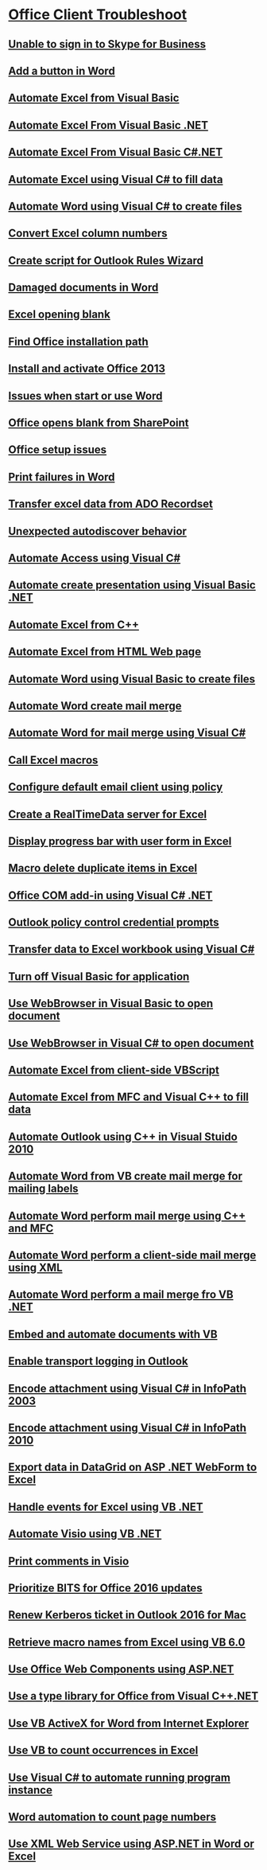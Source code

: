 # [Office Client Troubleshoot](../client.md)

## [Unable to sign in to Skype for Business](../unable-to-sign-in-to-sfb.md)

## [Add a button in Word](../add-button-in-word.md)

## [Automate Excel from Visual Basic](../automate-excel-from-visual-basic.md)

## [Automate Excel From Visual Basic .NET](../automate-excel-from-visual-basic-net.md)

## [Automate Excel From Visual Basic C#.NET](../automate-excel-from-visual-c.md)

## [Automate Excel using Visual C# to fill data](../automate-excel-using-visual-c-fill-data.md)

## [Automate Word using Visual C# to create files](../automate-word-create-file-using-visual-c.md)

## [Convert Excel column numbers](../convert-excel-column-numbers.md)

## [Create script for Outlook Rules Wizard](../create-script-for-rule-wizard-in-outlook.md)

## [Damaged documents in Word](../damaged-documents-in-word.md)

## [Excel opening blank](../excel-opens-blank.md)

## [Find Office installation path](../find-office-installation-path.md)

## [Install and activate Office 2013](../install-and-activate-office-2013.md)

## [Issues when start or use Word](../issues-when-start-or-use-word.md)

## [Office opens blank from SharePoint](../office-opens-blank-from-sharepoint.md)

## [Office setup issues](../office-setup-issues.md)

## [Print failures in Word](../print-failures-in-word.md)

## [Transfer excel data from ADO Recordset](../transfer-excel-data-from-ado-recordset.md)

## [Unexpected autodiscover behavior](../unexpected-autodiscover-behavior.md)

## [Automate Access using Visual C#](../automate-access-using-visual-c.md)

## [Automate create presentation using Visual Basic .NET](../automate-create-presentation-using-visual-basic-net.md)

## [Automate Excel from C++](../automate-excel-from-c.md)

## [Automate Excel from HTML Web page](../automate-excel-using-jscript.md)

## [Automate Word using Visual Basic to create files](../automate-word-create-file-using-visual-basic.md)

## [Automate Word create mail merge](../automate-word-create-mail-merge.md)

## [Automate Word for mail merge using Visual C#](../automate-word-mail-merge-using-visual-c.md)

## [Call Excel macros](../call-excel-macros.md)

## [Configure default email client using policy](../configure-email-client-using-policy.md)

## [Create a RealTimeData server for Excel](../create-realtimedata-server-in-excel.md)

## [Display progress bar with user form in Excel](../display-progress-bar-with-user-form-in-excel.md)

## [Macro delete duplicate items in Excel](../macro-delete-duplicate-items-in-excel.md)

## [Office COM add-in using Visual C# .NET](../office-com-add-in-using-visual-c.md)

## [Outlook policy control credential prompts](../outlook-policy-control-credential-prompts.md)

## [Transfer data to Excel workbook using Visual C#](../transfer-data-to-excel-using-visual-c.md)

## [Turn off Visual Basic for application](../turn-off-visual-basic-for-application.md)

## [Use WebBrowser in Visual Basic to open document](../webbrowser-open-office-document-in-visual-basic.md)

## [Use WebBrowser in Visual C# to open document](../webbrowser-open-office-document-in-visual-c.md)

## [Automate Excel from client-side VBScript](../automate-excel-from-client-side-vbscript.md)

## [Automate Excel from MFC and Visual C++ to fill data](../automate-excel-from-mfc-fill-data.md)

## [Automate Outlook using C++ in Visual Stuido 2010](../automate-outlook-2010-using-c-with-mfc.md)

## [Automate Word from VB create mail merge for mailing labels](../automate-word-create-mail-merge-for-mailing-labels.md)

## [Automate Word perform mail merge using C++ and MFC](../automate-word-mail-merge-using-visual-c-mfc.md)

## [Automate Word perform a client-side mail merge using XML](../automate-word-mail-merge-using-xml.md)

## [Automate Word perform a mail merge fro VB .NET](../automate-word-perform-mail-merge-from-vb-net.md)

## [Embed and automate documents with VB](../embed-automate-document-using-vb.md)

## [Enable transport logging in Outlook](../enable-transport-logging-in-outlook.md)

## [Encode attachment using Visual C# in InfoPath 2003](../encode-and-decode-attachment-using-visual-c-in-infopath-2003.md)

## [Encode attachment using Visual C# in InfoPath 2010](../encode-and-decode-attachment-using-visual-c-in-infopath-2010.md)

## [Export data in DataGrid on ASP .NET WebForm to Excel](../export-data-in-datagrid-on-asp.net-webform-to-excel.md)

## [Handle events for Excel using VB .NET](../handle-excel-event-using-vb-net.md)

## [Automate Visio using VB .NET](../how-to-automate-visio-with-visual-basic-.net.md)

## [Print comments in Visio](../print-comment-in-visio.md)

## [Prioritize BITS for Office 2016 updates](../prioritize-bits-for-office-2016-updates.md)

## [Renew Kerberos ticket in Outlook 2016 for Mac](../renew-kerberos-ticket-in-outlook-2016-for-mac.md)

## [Retrieve macro names from Excel using VB 6.0](../retrieve-macro-name-in-excel-using-vb.md)

## [Use Office Web Components using ASP.NET](../use-office-web-components-using-aps-net.md)

## [Use a type library for Office from Visual C++.NET](../use-type-library-for-office-from-visual-c-net.md)

## [Use VB ActiveX for Word from Internet Explorer](../use-vb-activex-for-word-automation.md)

## [Use VB to count occurrences in Excel](../use-vb-count-occurrences-in-excel.md)

## [Use Visual C# to automate running program instance](../use-visual-c#-automate-run-program-instance.md)

## [Word automation to count page numbers](../use-word-automation-count-page-number.md)

## [Use XML Web Service using ASP.NET in Word or Excel](../use-xml-web-service-in-word-or-excel.md)